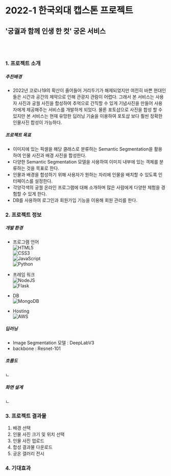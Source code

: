 # 2022-1 한국외대 캡스톤 프로젝트
## '궁궐과 함께 인생 한 컷' 궁온 서비스 
<br/><br/>
### 1. 프로젝트 소개
 
##### 추친배경
 

 - 2022년 코로나19의 확산이 줄어들어 거리두기가 해제되었지만 여전히 바쁜 현대인들은 시간과 공간의 제약으로 인해 관광지 관람이 어렵다. 그래서 본 서비스는 사용자 사진과 궁궐 사진을 합성하여 추억으로 간직할 수 있게 기념사진을 만들어 사용자에게 제공해주는 서비스를 개발하게 되었다. 물론 포토샵으로 사진을 합성 할 수 있지만 본 서비스는 현재 유망한 딥러닝 기술을 이용하여  포토샵 보다 훨씬 정확한 인물사진 합성이 가능하다.


##### 프로젝트 목표
- 이미지에 있는 픽셀을 해당 클래스로 분류하는 Semantic Segmentation을 활용하여 인물 사진과 배경 사진을 합성한다.
- 다양한 Semantic Segmentation 모델을 사용하여 이미지 내부에 있는 객체를 분류하는 것을 목표로 한다. 
- 인물과 배경을 합성하기 위해 사용자가 원하는 자리에 인물을 배치할 수 있도록 인터페이스를 설정한다. 
- 각양각색의 궁궐 온라인 프로그램에 대해 소개하며 많은 사람에게 다양한 체험을 경험할 수 있게 한다.
- DB를 사용하여 로그인과 회원가입 기능을 이용해 회원 관리를 한다.

### 2. 프로젝트 정보
##### 개발 환경
  - 프로그램 언어
 <br/> ![HTML5](https://img.shields.io/badge/html5-%23E34F26.svg?style=for-the-badge&logo=html5&logoColor=white)<br/>     ![CSS3](https://img.shields.io/badge/css3-%231572B6.svg?style=for-the-badge&logo=css3&logoColor=white) <br/>![JavaScript](https://img.shields.io/badge/javascript-%23323330.svg?style=for-the-badge&logo=javascript&logoColor=%23F7DF1E)<br/> ![Python](https://img.shields.io/badge/python-3670A0?style=for-the-badge&logo=python&logoColor=ffdd54)
 - 프레임 워크 
<br/> ![NodeJS](https://img.shields.io/badge/node.js-6DA55F?style=for-the-badge&logo=node.js&logoColor=white)<br/> ![Flask](https://img.shields.io/badge/flask-%23000.svg?style=for-the-badge&logo=flask&logoColor=white)

 - DB
<br/>![MongoDB](https://img.shields.io/badge/MongoDB-%234ea94b.svg?style=for-the-badge&logo=mongodb&logoColor=white)

- Hosting
<br/>![AWS](https://img.shields.io/badge/AWS-%23FF9900.svg?style=for-the-badge&logo=amazon-aws&logoColor=white)

##### 딥러닝
- Image Segmentation 모델 : DeepLabV3
- backbone : Resnet-101

##### 흐름도
ㄴ


##### 화면 설계
ㄴ

### 3. 프로젝트 결과물
1. 배경 선택
2. 인물 사진 크기 및 위치 선택
3. 인물 사진 업로드
4. 합성 결과물 다운로드
5. 궁온 갤러리 전시


### 4. 기대효과



